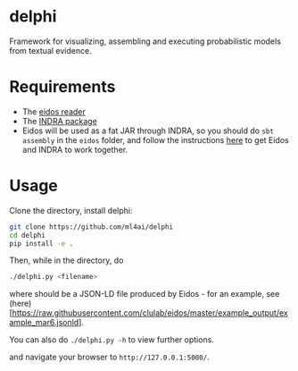 # delphi
Framework for visualizing, assembling and executing probabilistic models from textual
evidence.

# Requirements
- The [eidos reader](https://github.com/clulab/eidos)
- The [INDRA package](http://indra.readthedocs.io/en/latest/)
- Eidos will be used as a fat JAR through INDRA, so you should do `sbt assembly`
    in the `eidos` folder, and follow the instructions
    [here](https://gist.github.com/bgyori/37c55681bd1a6e1a2fb6634faf255d60)
    to get Eidos and INDRA to work together.

# Usage

Clone the directory, install delphi:
```bash
git clone https://github.com/ml4ai/delphi
cd delphi
pip install -e .
```

Then, while in the directory, do

```bash
./delphi.py <filename>
```

where <filename> should be a JSON-LD file produced by Eidos - for an example,
see (here)[https://raw.githubusercontent.com/clulab/eidos/master/example_output/example_mar6.jsonld].

You can also do `./delphi.py -h` to view further options.

and navigate your browser to `http://127.0.0.1:5000/`.
